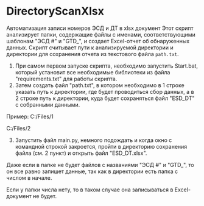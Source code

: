# DirectoryScanXlsx
Автоматизация записи номеров ЭСД и ДТ в xlsx документ
Этот скрипт анализирует папки, содержащие файлы с именами, соответствующими шаблонам "ЭСД #" и "GTD_", и создает Excel-отчет об обнаруженных данных. Скрипт считывает пути к анализируемой директории и директории для сохранения отчета из текстового файла `path.txt`.

1. При самом первом запуске скрипта, необходимо запустить Start.bat, который установит все необходимые библиотеки из файла "requirements.txt" для работы скрипта.
2. Затем создать файл "path.txt", в котором необходимо в 1 строке указать путь к директории, где будет проводиться сбор данных, а в 2 строке путь к директории, куда будет сохраняться файл "ESD_DT" с собранными данными.

Пример:
C:/Files/1

C:/Files/2

3. Запустить файл main.py, немного подождать и когда окно с командной строкой закроется, пройти в директорию сохранения файла (см. 2 пункт) и открыть файл "ESD_DT.xlsx".

Даже если в папке не будет файлов с названиями "ЭСД #" и "GTD_", то он все равно запишет данные, так как в директории есть папка с числом в начале. 

Если у папки числа нету, то в таком случае она записываться в Excel-документ не будет. 
